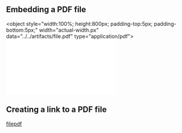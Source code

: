 <!-- file: docs/howto/embedding_pdf.md -->


## Embedding a PDF file

<object style="width:100%; height:800px; padding-top:5px; padding-bottom:5px;" width="actual-width.px" \
data="../../artifacts/file.pdf" type="application/pdf">
    <embed src="../../artifacts/file.pdf" type="application/pdf" />
</object>

## Creating a link to a PDF file

<a href="../../artifacts/file.pdf" class="image fit">filepdf</a>
